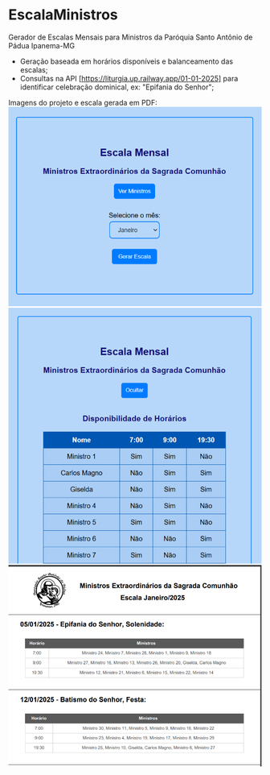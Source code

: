 # EscalaMinistros
Gerador de Escalas Mensais para Ministros da Paróquia Santo Antônio de Pádua Ipanema-MG

- Geração baseada em horários disponíveis e balanceamento das escalas;
- Consultas na API [https://liturgia.up.railway.app/01-01-2025] para identificar celebração dominical, ex: "Epifania do Senhor";

Imagens do projeto e escala gerada em PDF:
![alt text](image.png)
![alt text](image-1.png)
![alt text](image-2.png)